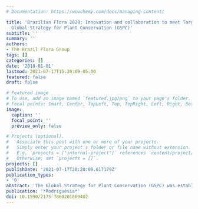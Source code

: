 ```yaml
---
# Documentation: https://wowchemy.com/docs/managing-content/

title: 'Brazilian Flora 2020: Innovation and collaboration to meet Target 1 of the
  Global Strategy for Plant Conservation (GSPC)'
subtitle: ''
summary: ''
authors:
- The Brazil Flora Group
tags: []
categories: []
date: '2018-01-01'
lastmod: 2021-07-17T15:20:09-05:00
featured: false
draft: false

# Featured image
# To use, add an image named `featured.jpg/png` to your page's folder.
# Focal points: Smart, Center, TopLeft, Top, TopRight, Left, Right, BottomLeft, Bottom, BottomRight.
image:
  caption: ''
  focal_point: ''
  preview_only: false

# Projects (optional).
#   Associate this post with one or more of your projects.
#   Simply enter your project's folder or file name without extension.
#   E.g. `projects = ["internal-project"]` references `content/project/deep-learning/index.md`.
#   Otherwise, set `projects = []`.
projects: []
publishDate: '2021-07-17T20:20:09.617179Z'
publication_types:
- '0'
abstract: 'The Global Strategy for Plant Conservation (GSPC) was established by the Conference of Parties in 2002 to decrease the loss of plant diversity, reduce poverty and contribute to sustainable development. To achieve this overarching goal, the GSPC has established a series of targets, one of which is to ensure that plant diversity is well understood, so that it can be effectively conserved and used in a sustainable manner. Brazil hosts more than 46,000 species of plants, algae and fungi, representing one of the most biodiverse countries on Earth, and playing a key role in the GSPC. To meet the GSPC goals of Target 1 and facilitate access to plant diversity, Brazil committed to preparing the List of Species of the Brazilian Flora (2008–2015) and the Brazilian Flora 2020 (2016–present). Managing all the information associated with such great biodiversity has proven to be an extremely challenging task. Here, we synthesize the history of these projects, focusing on the multidisciplinary and collaborative approach adopted to develop and manage the inclusion of all the knowledge generated though digital information systems. We further describe the methods used, challenges faced, and strategies adopted, as well as summarize advances to date and prospects for completing the Brazilian flora in 2020.'
publication: '*Rodriguésia*'
doi: 10.1590/2175-7860201869402
---
```

